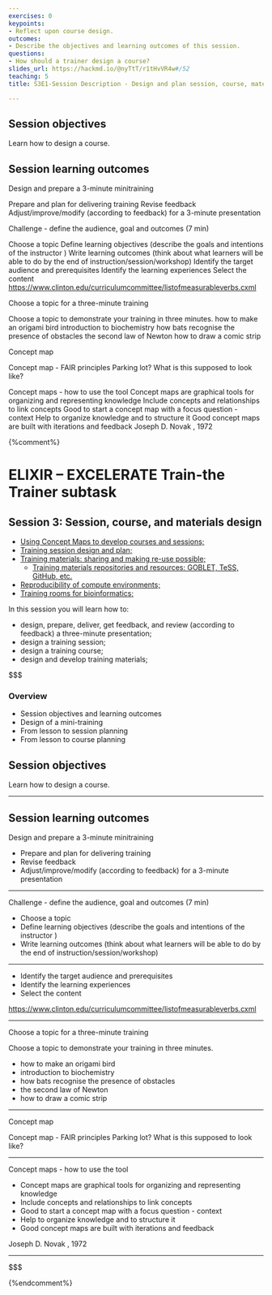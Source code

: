 ```yaml
---
exercises: 0
keypoints:
- Reflect upon course design.
outcomes:
- Describe the objectives and learning outcomes of this session.
questions:
- How should a trainer design a course?
slides_url: https://hackmd.io/@nyTtT/r1tHvVR4w#/52
teaching: 5
title: S3E1-Session Description - Design and plan session, course, materials

---
```


## Session objectives

Learn how to design a course.

## Session learning outcomes

Design and prepare a 3-minute minitraining

Prepare and plan for delivering training 
Revise feedback 
Adjust/improve/modify (according to feedback) for a 3-minute presentation

Challenge - define the audience, goal and outcomes (7 min)

Choose a topic
Define learning objectives (describe the goals and intentions of the instructor )
Write learning outcomes (think about what learners will be able to do by the end of instruction/session/workshop)
Identify the target audience and prerequisites
Identify the learning experiences
Select the content
https://www.clinton.edu/curriculumcommittee/listofmeasurableverbs.cxml


Choose a topic  for a three-minute training

Choose a topic to demonstrate your training in three minutes. 
how to make an origami bird
introduction to biochemistry
how bats recognise the presence of obstacles
the second law of Newton
how to draw a comic strip



Concept map

Concept map - FAIR principles
Parking lot?
What is this supposed to look like?


Concept maps - how to use the tool
Concept maps are graphical tools for organizing and representing knowledge
Include concepts and relationships to link concepts
Good to start a concept map with a focus question - context
Help to organize knowledge and to structure it
Good concept maps are built with iterations and feedback
Joseph D. Novak , 1972


{%comment%}


# ELIXIR – EXCELERATE Train-the Trainer subtask

## Session 3: Session, course, and materials design

* [Using Concept Maps to develop courses and sessions;](#conceptmaps)
* [Training session design and plan;](#sessions)
* [Training materials: sharing and making re-use possible;](#design)
    * [Training materials repositories and resources: GOBLET, TeSS, GitHub, etc.](#repositories)
* [Reproducibility of compute environments;](#reproducibility)
* [Training rooms for bioinformatics;](#rooms)

In this session you will learn how to:

- design, prepare, deliver, get feedback, and review (according to feedback) a three-minute presentation;
- design a training session;
- design a training course;
- design and develop training materials;



$$$
### Overview
- Session objectives and learning outcomes
- Design of a mini-training
- From lesson to session planning
- From lesson to course planning

## Session objectives

Learn how to design a course.

---

## Session learning outcomes

Design and prepare a 3-minute minitraining

- Prepare and plan for delivering training 
- Revise feedback 
- Adjust/improve/modify (according to feedback) for a 3-minute presentation

---

Challenge - define the audience, goal and outcomes (7 min)

- Choose a topic
- Define learning objectives (describe the goals and intentions of the instructor )
- Write learning outcomes (think about what learners will be able to do by the end of instruction/session/workshop)

---

- Identify the target audience and prerequisites
- Identify the learning experiences
- Select the content

https://www.clinton.edu/curriculumcommittee/listofmeasurableverbs.cxml

---

Choose a topic  for a three-minute training

Choose a topic to demonstrate your training in three minutes. 
- how to make an origami bird
- introduction to biochemistry
- how bats recognise the presence of obstacles
- the second law of Newton
- how to draw a comic strip

---

Concept map

Concept map - FAIR principles
Parking lot?
What is this supposed to look like?

---

Concept maps - how to use the tool
- Concept maps are graphical tools for organizing and representing knowledge
- Include concepts and relationships to link concepts
- Good to start a concept map with a focus question - context
- Help to organize knowledge and to structure it
- Good concept maps are built with iterations and feedback

Joseph D. Novak , 1972

---
$$$


{%endcomment%}
